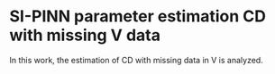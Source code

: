 # SI-PINN parameter estimation CD with missing V data
In this work, the estimation of CD with missing data in V is analyzed.




